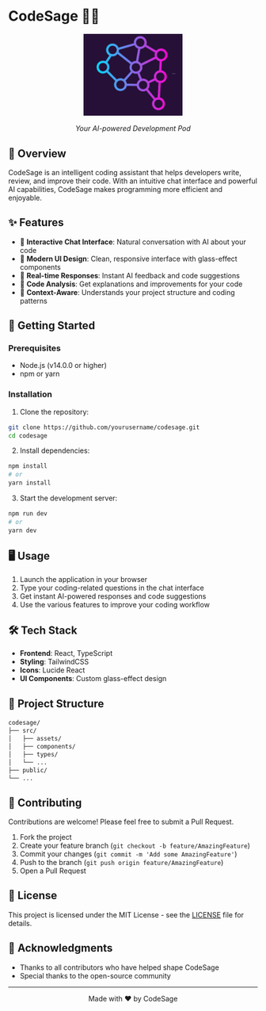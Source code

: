 # CodeSage 🧙‍♂️

<div align="center">
  <img src="src/assets/logo4.png" alt="CodeSage Logo" width="200"/>
  <p><em>Your AI-powered Development Pod</em></p>
</div>

## 🌟 Overview

CodeSage is an intelligent coding assistant that helps developers write, review, and improve their code. With an intuitive chat interface and powerful AI capabilities, CodeSage makes programming more efficient and enjoyable.

## ✨ Features

- 💬 **Interactive Chat Interface**: Natural conversation with AI about your code
- 🎨 **Modern UI Design**: Clean, responsive interface with glass-effect components
- 🔄 **Real-time Responses**: Instant AI feedback and code suggestions
- 📝 **Code Analysis**: Get explanations and improvements for your code
- 🎯 **Context-Aware**: Understands your project structure and coding patterns

## 🚀 Getting Started

### Prerequisites

- Node.js (v14.0.0 or higher)
- npm or yarn

### Installation

1. Clone the repository:
```bash
git clone https://github.com/yourusername/codesage.git
cd codesage
```

2. Install dependencies:
```bash
npm install
# or
yarn install
```

3. Start the development server:
```bash
npm run dev
# or
yarn dev
```

## 🖥️ Usage

1. Launch the application in your browser
2. Type your coding-related questions in the chat interface
3. Get instant AI-powered responses and code suggestions
4. Use the various features to improve your coding workflow

## 🛠️ Tech Stack

- **Frontend**: React, TypeScript
- **Styling**: TailwindCSS
- **Icons**: Lucide React
- **UI Components**: Custom glass-effect design

## 📁 Project Structure

```plaintext
codesage/
├── src/
│   ├── assets/
│   ├── components/
│   ├── types/
│   └── ...
├── public/
└── ...
```

## 🤝 Contributing

Contributions are welcome! Please feel free to submit a Pull Request.

1. Fork the project
2. Create your feature branch (`git checkout -b feature/AmazingFeature`)
3. Commit your changes (`git commit -m 'Add some AmazingFeature'`)
4. Push to the branch (`git push origin feature/AmazingFeature`)
5. Open a Pull Request

## 📄 License

This project is licensed under the MIT License - see the [LICENSE](LICENSE) file for details.

## 🙏 Acknowledgments

- Thanks to all contributors who have helped shape CodeSage
- Special thanks to the open-source community

---

<div align="center">
  Made with ❤️ by CodeSage
</div> 
